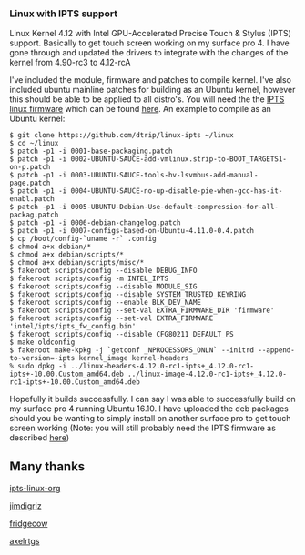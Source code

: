 ### Linux with IPTS support
Linux Kernel 4.12 with Intel GPU-Accelerated Precise Touch & Stylus (IPTS) support. Basically to get touch screen working on my surface pro 4. I  have gone through and updated the drivers to integrate with the changes of the kernel from 4.90-rc3 to 4.12-rcA

I've included the module, firmware and patches to compile kernel. I've also included ubuntu mainline patches for building
as an Ubuntu kernel, however this should be able to be applied to all distro's. You will need the the [IPTS linux firmware](https://github.com/axelrtgs/linux-firmware-ipts) which can be found [here](https://github.com/axelrtgs/linux-firmware-ipts). An example to compile as an Ubuntu kernel:
```
$ git clone https://github.com/dtrip/linux-ipts ~/linux
$ cd ~/linux
$ patch -p1 -i 0001-base-packaging.patch
$ patch -p1 -i 0002-UBUNTU-SAUCE-add-vmlinux.strip-to-BOOT_TARGETS1-on-p.patch
$ patch -p1 -i 0003-UBUNTU-SAUCE-tools-hv-lsvmbus-add-manual-page.patch
$ patch -p1 -i 0004-UBUNTU-SAUCE-no-up-disable-pie-when-gcc-has-it-enabl.patch
$ patch -p1 -i 0005-UBUNTU-Debian-Use-default-compression-for-all-packag.patch
$ patch -p1 -i 0006-debian-changelog.patch
$ patch -p1 -i 0007-configs-based-on-Ubuntu-4.11.0-0.4.patch 
$ cp /boot/config-`uname -r` .config
$ chmod a+x debian/*
$ chmod a+x debian/scripts/*
$ chmod a+x debian/scripts/misc/*
$ fakeroot scripts/config --disable DEBUG_INFO
$ fakeroot scripts/config -m INTEL_IPTS
$ fakeroot scripts/config --disable MODULE_SIG
$ fakeroot scripts/config --disable SYSTEM_TRUSTED_KEYRING
$ fakeroot scripts/config --enable BLK_DEV_NAME
$ fakeroot scripts/config --set-val EXTRA_FIRMWARE_DIR 'firmware'
$ fakeroot scripts/config --set-val EXTRA_FIRMWARE 'intel/ipts/ipts_fw_config.bin'
$ fakeroot scripts/config --disable CFG80211_DEFAULT_PS
$ make oldconfig
$ fakeroot make-kpkg -j `getconf _NPROCESSORS_ONLN` --initrd --append-to-version=-ipts kernel_image kernel-headers
% sudo dpkg -i ../linux-headers-4.12.0-rc1-ipts+_4.12.0-rc1-ipts+-10.00.Custom_amd64.deb ../linux-image-4.12.0-rc1-ipts+_4.12.0-rc1-ipts+-10.00.Custom_amd64.deb
```

Hopefully it builds successfully. I can say I was able to successfully build on my surface pro 4 running Ubuntu 16.10. I have uploaded the deb packages should you be wanting to simply install on another surface pro to get touch screen working (Note: you will still probably need the IPTS firmware as described [here](https://github.com/ipts-linux-org/ipts-linux-new/wiki))


## Many thanks
[ipts-linux-org](https://github.com/ipts-linux-org)

[jimdigriz](https://github.com/jimdigriz)

[fridgecow](https://github.com/fridgecow)

[axelrtgs](https://github.com/axelrtgs)

